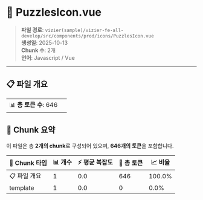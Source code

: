 # 📄 PuzzlesIcon.vue

> **파일 경로**: `vizier(sample)/vizier-fe-all-develop/src/components/prod/icons/PuzzlesIcon.vue`  
> **생성일**: 2025-10-13  
> **Chunk 수**: 2개  
> **언어**: Javascript / Vue
---


## 📋 파일 개요

| | |
|--|--|
| 📊 **총 토큰 수**: 646 |  |






## 🧩 Chunk 요약

이 파일은 총 **2개의 chunk**로 구성되어 있으며, **646개의 토큰**을 포함합니다.

| 🧩 Chunk 타입 | 📊 개수 | ⚡ 평균 복잡도 | 📝 총 토큰 | 📈 비율 |
|---------------|--------|-------------|----------|--------|
| 📋 파일 개요 | 1 | 0.0 | 646 | 100.0% |
| template | 1 | 0.0 | 0 | 0.0% |

